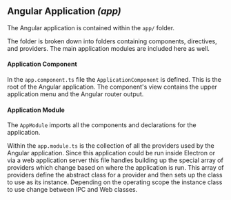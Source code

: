 ## Angular Application *(app)*

The Angular application is contained within the `app/` folder. 

The folder is broken down into folders containing components, directives, and providers. The main application modules are included here as well.

#### Application Component

In the `app.component.ts` file the `ApplicationComponent` is defined. This is the root of the Angular application. The component's view contains the upper application menu and the Angular router output.

#### Application Module

The `AppModule` imports all the components and declarations for the application.

Within the `app.module.ts` is the collection of all the providers used by the Angular application. Since this application could be run inside Electron or via a web application server this file handles building up the special array of providers which change based on where the application is run. This array of providers define the abstract class for a provider and then sets up the class to use as its instance. Depending on the operating scope the instance class to use change between IPC and Web classes.

 